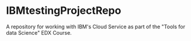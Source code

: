 # IBMtestingProjectRepo
A repository for working with IBM's Cloud Service as part of the "Tools for data Science" EDX Course.
